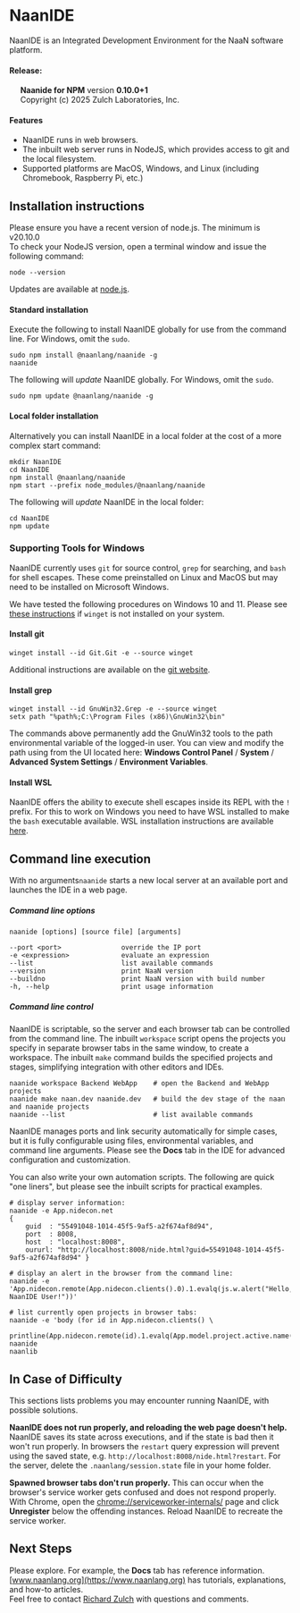 NaanIDE
==========

NaanIDE is an Integrated Development Environment for the NaaN software platform.

#### Release:
     **Naanide for NPM** version **0.10.0+1**  
     Copyright (c) 2025 Zulch Laboratories, Inc.

#### Features

- NaanIDE runs in web browsers.
- The inbuilt web server runs in NodeJS, which provides access to git and the local filesystem.
- Supported platforms are MacOS, Windows, and Linux (including Chromebook, Raspberry Pi, etc.)

## Installation instructions

Please ensure you have a recent version of node.js. The minimum is v20.10.0  
To check your NodeJS version, open a terminal window and issue the following command:

```
node --version
```

Updates are available at [node.js](http://nodejs.org/).

#### Standard installation

Execute the following to install NaanIDE globally for use from the command line. For Windows, omit the `sudo`.

    sudo npm install @naanlang/naanide -g
    naanide

The following will *update* NaanIDE globally. For Windows, omit the `sudo`.

    sudo npm update @naanlang/naanide -g

#### Local folder installation

Alternatively you can install NaanIDE in a local folder at the cost of a more complex start command:

    mkdir NaanIDE
    cd NaanIDE
    npm install @naanlang/naanide
    npm start --prefix node_modules/@naanlang/naanide

The following will *update* NaanIDE in the local folder:

    cd NaanIDE
    npm update

### Supporting Tools for Windows

NaanIDE currently uses `git` for source control, `grep` for searching, and `bash` for shell escapes. These come preinstalled on Linux and MacOS but may need to be installed on Microsoft Windows.

We have tested the following procedures on Windows 10 and 11. Please see [these instructions](https://docs.microsoft.com/en-us/windows/package-manager/winget/) if `winget` is not installed on your system.

#### Install git

```
winget install --id Git.Git -e --source winget
```
Additional instructions are available on the [git website](https://git-scm.com/download/win).

#### Install grep

```
winget install --id GnuWin32.Grep -e --source winget
setx path "%path%;C:\Program Files (x86)\GnuWin32\bin"
```
The commands above permanently add the GnuWin32 tools to the path environmental variable of the logged-in user. You can view and modify the path using from the UI located here: **Windows Control Panel** / **System** / **Advanced System Settings** / **Environment Variables**.

#### Install WSL

NaanIDE offers the ability to execute shell escapes inside its REPL with the `!` prefix. For this to work on Windows you need to have WSL installed to make the `bash` executable available. WSL installation instructions are available [here](https://learn.microsoft.com/en-us/windows/wsl/install).

## Command line execution

With no arguments`naanide` starts a new local server at an available port and launches the IDE in a web page.

##### Command line options

    naanide [options] [source file] [arguments]

    --port <port>               override the IP port
    -e <expression>             evaluate an expression
    --list                      list available commands
    --version                   print NaaN version
    --buildno                   print NaaN version with build number
    -h, --help                  print usage information

##### Command line control

NaanIDE is scriptable, so the server and each browser tab can be controlled from the command line. The inbuilt `workspace` script opens the projects you specify in separate browser tabs in the same window, to create a workspace. The inbuilt `make` command builds the specified projects and stages, simplifying integration with other editors and IDEs.

	naanide workspace Backend WebApp    # open the Backend and WebApp projects
	naanide make naan.dev naanide.dev   # build the dev stage of the naan and naanide projects
	naanide --list                      # list available commands

NaanIDE manages ports and link security automatically for simple cases, but it is fully configurable using files, environmental variables, and command line arguments. Please see the **Docs** tab in the IDE for advanced configuration and customization.

You can also write your own automation scripts. The following are quick "one liners", but please see the inbuilt scripts for practical examples.


    # display server information:
    naanide -e App.nidecon.net
    {
        guid  : "55491048-1014-45f5-9af5-a2f674af8d94",
        port  : 8008,
        host  : "localhost:8008",
        oururl: "http://localhost:8008/nide.html?guid=55491048-1014-45f5-9af5-a2f674af8d94" }

    # display an alert in the browser from the command line:
    naanide -e 'App.nidecon.remote(App.nidecon.clients().0).1.evalq(js.w.alert("Hello, NaanIDE User!"))'

    # list currently open projects in browser tabs:
    naanide -e 'body (for id in App.nidecon.clients() \
        printline(App.nidecon.remote(id).1.evalq(App.model.project.active.name()).1));;'
    naanide
    naanlib

## In Case of Difficulty

This sections lists problems you may encounter running NaanIDE, with possible solutions.

**NaanIDE does not run properly, and reloading the web page doesn't help.** NaanIDE saves its state across executions, and if the state is bad then it won't run properly. In browsers the `restart` query expression will prevent using the saved state, e.g. `http://localhost:8008/nide.html?restart`. For the server, delete the `.naanlang/session.state` file in your home folder.

**Spawned browser tabs don't run properly.** This can occur when the browser's service worker gets confused and does not respond properly. With Chrome, open the [chrome://serviceworker-internals/](chrome://serviceworker-internals/) page and click **Unregister** below the offending instances. Reload NaanIDE to recreate the service worker.

## Next Steps

Please explore. For example, the **Docs** tab has reference information.  
[www.naanlang.org](https://www.naanlang.org) has tutorials, explanations, and how-to articles.  
Feel free to contact [Richard Zulch](mailto:naanlang@zulchlabs.com) with questions and comments.

